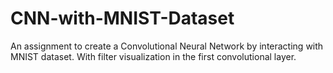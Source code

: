 # CNN-with-MNIST-Dataset
An assignment to create a Convolutional Neural Network by interacting with MNIST dataset. With filter visualization in the first convolutional layer.
